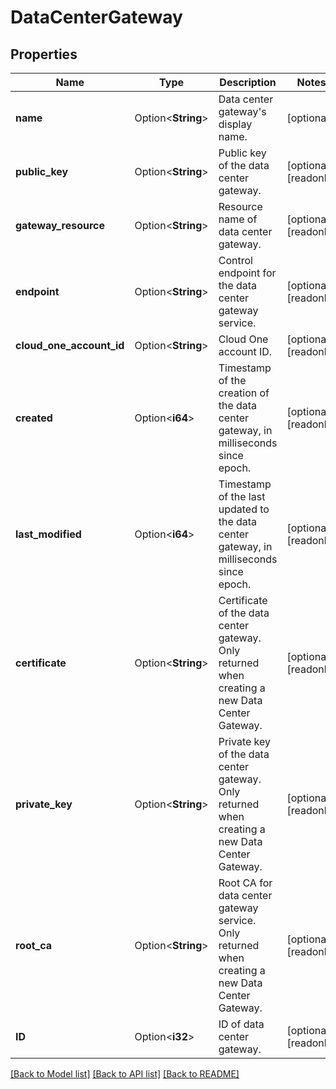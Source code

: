 # DataCenterGateway

## Properties

Name | Type | Description | Notes
------------ | ------------- | ------------- | -------------
**name** | Option<**String**> | Data center gateway's display name. | [optional]
**public_key** | Option<**String**> | Public key of the data center gateway. | [optional][readonly]
**gateway_resource** | Option<**String**> | Resource name of data center gateway. | [optional][readonly]
**endpoint** | Option<**String**> | Control endpoint for the data center gateway service. | [optional][readonly]
**cloud_one_account_id** | Option<**String**> | Cloud One account ID. | [optional][readonly]
**created** | Option<**i64**> | Timestamp of the creation of the data center gateway, in milliseconds since epoch. | [optional][readonly]
**last_modified** | Option<**i64**> | Timestamp of the last updated to the data center gateway, in milliseconds since epoch. | [optional][readonly]
**certificate** | Option<**String**> | Certificate of the data center gateway. Only returned when creating a new Data Center Gateway. | [optional][readonly]
**private_key** | Option<**String**> | Private key of the data center gateway. Only returned when creating a new Data Center Gateway. | [optional][readonly]
**root_ca** | Option<**String**> | Root CA for data center gateway service. Only returned when creating a new Data Center Gateway. | [optional][readonly]
**ID** | Option<**i32**> | ID of data center gateway. | [optional][readonly]

[[Back to Model list]](../README.md#documentation-for-models) [[Back to API list]](../README.md#documentation-for-api-endpoints) [[Back to README]](../README.md)


